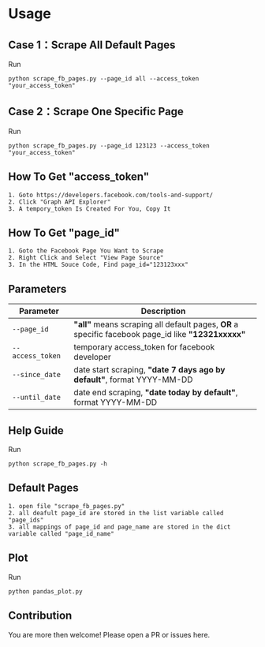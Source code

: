 # Usage

## Case 1：Scrape All Default Pages

Run 
```
python scrape_fb_pages.py --page_id all --access_token "your_access_token"
```

## Case 2：Scrape One Specific Page

Run 
```
python scrape_fb_pages.py --page_id 123123 --access_token "your_access_token"
```

## How To Get "access_token"

```
1. Goto https://developers.facebook.com/tools-and-support/
2. Click "Graph API Explorer"
3. A tempory_token Is Created For You, Copy It
```

## How To Get "page_id"

```
1. Goto the Facebook Page You Want to Scrape
2. Right Click and Select "View Page Source"
3. In the HTML Souce Code, Find page_id="123123xxx"
```

## Parameters
| Parameter | Description |
| --- | --- |
| `--page_id ` | __"all"__ means scraping all default pages, __OR__ a specific facebook page_id like __"12321xxxxx"__|
| `--access_token ` | temporary access_token for facebook developer|
| `--since_date` | date start scraping, __"date 7 days ago by default"__, format YYYY-MM-DD|
| `--until_date` | date end scraping, __"date today by default"__, format YYYY-MM-DD|

## Help Guide
Run 
```
python scrape_fb_pages.py -h
```

## Default Pages
```
1. open file "scrape_fb_pages.py"
2. all deafult page_id are stored in the list variable called "page_ids"
3. all mappings of page_id and page_name are stored in the dict variable called "page_id_name"
```

## Plot
Run
```
python pandas_plot.py
```

## Contribution
You are more then welcome!
Please open a PR or issues here.
